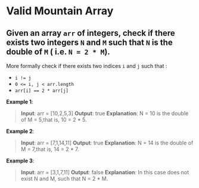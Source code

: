 # Valid Mountain Array

## Given an array ```arr``` of integers, check if there exists two integers ```N``` and ```M``` such that ```N``` is the double of ```M``` ( i.e. ```N = 2 * M```).

More formally check if there exists two indices ```i``` and ```j``` such that :

- ```i != j```
- ```0 <= i, j < arr.length```
- ```arr[i] == 2 * arr[j]```

**Example 1**:
> **Input**: arr = [10,2,5,3]
> **Output**: true
> **Explanation**: N = 10 is the double of M = 5,that is, 10 = 2 * 5.

**Example 2**:
> **Input**: arr = [7,1,14,11]
> **Output**: true
> **Explanation**: N = 14 is the double of M = 7,that is, 14 = 2 * 7.

**Example 3**:
> **Input**: arr = [3,1,7,11]
> **Output**: false
> **Explanation**: In this case does not exist N and M, such that N = 2 * M.
